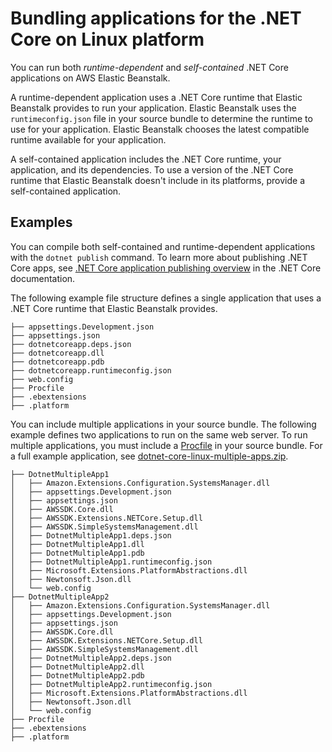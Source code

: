 # Bundling applications for the \.NET Core on Linux platform<a name="dotnet-linux-platform-bundle-app"></a>

You can run both *runtime\-dependent* and *self\-contained* \.NET Core applications on AWS Elastic Beanstalk\.

A runtime\-dependent application uses a \.NET Core runtime that Elastic Beanstalk provides to run your application\. Elastic Beanstalk uses the `runtimeconfig.json` file in your source bundle to determine the runtime to use for your application\. Elastic Beanstalk chooses the latest compatible runtime available for your application\.

A self\-contained application includes the \.NET Core runtime, your application, and its dependencies\. To use a version of the \.NET Core runtime that Elastic Beanstalk doesn't include in its platforms, provide a self\-contained application\.

## Examples<a name="dotnet-linux-platform-bundle-app-examples"></a>

You can compile both self\-contained and runtime\-dependent applications with the `dotnet publish` command\. To learn more about publishing \.NET Core apps, see [\.NET Core application publishing overview](https://docs.microsoft.com/en-us/dotnet/core/deploying) in the \.NET Core documentation\.

The following example file structure defines a single application that uses a \.NET Core runtime that Elastic Beanstalk provides\.

```
├── appsettings.Development.json
├── appsettings.json
├── dotnetcoreapp.deps.json
├── dotnetcoreapp.dll
├── dotnetcoreapp.pdb
├── dotnetcoreapp.runtimeconfig.json
├── web.config
├── Procfile
├── .ebextensions
├── .platform
```

You can include multiple applications in your source bundle\. The following example defines two applications to run on the same web server\. To run multiple applications, you must include a [Procfile](dotnet-linux-procfile.md) in your source bundle\. For a full example application, see [dotnet\-core\-linux\-multiple\-apps\.zip](samples/dotnet-core-linux-multiple-apps.zip)\.

```
├── DotnetMultipleApp1
│   ├── Amazon.Extensions.Configuration.SystemsManager.dll
│   ├── appsettings.Development.json
│   ├── appsettings.json
│   ├── AWSSDK.Core.dll
│   ├── AWSSDK.Extensions.NETCore.Setup.dll
│   ├── AWSSDK.SimpleSystemsManagement.dll
│   ├── DotnetMultipleApp1.deps.json
│   ├── DotnetMultipleApp1.dll
│   ├── DotnetMultipleApp1.pdb
│   ├── DotnetMultipleApp1.runtimeconfig.json
│   ├── Microsoft.Extensions.PlatformAbstractions.dll
│   ├── Newtonsoft.Json.dll
│   └── web.config
├── DotnetMultipleApp2
│   ├── Amazon.Extensions.Configuration.SystemsManager.dll
│   ├── appsettings.Development.json
│   ├── appsettings.json
│   ├── AWSSDK.Core.dll
│   ├── AWSSDK.Extensions.NETCore.Setup.dll
│   ├── AWSSDK.SimpleSystemsManagement.dll
│   ├── DotnetMultipleApp2.deps.json
│   ├── DotnetMultipleApp2.dll
│   ├── DotnetMultipleApp2.pdb
│   ├── DotnetMultipleApp2.runtimeconfig.json
│   ├── Microsoft.Extensions.PlatformAbstractions.dll
│   ├── Newtonsoft.Json.dll
│   └── web.config
├── Procfile
├── .ebextensions
├── .platform
```